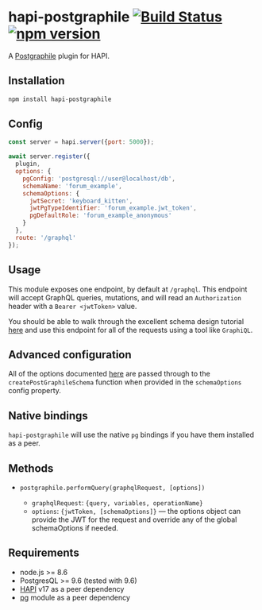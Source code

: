 # hapi-postgraphile [![Build Status](https://travis-ci.org/mshick/hapi-postgraphile.svg?branch=master)](https://travis-ci.org/mshick/hapi-postgraphile) [![npm version](https://badge.fury.io/js/hapi-postgraphile.svg)](https://badge.fury.io/js/hapi-postgraphile)
A [Postgraphile](https://www.graphile.org/postgraphile/) plugin for HAPI.

## Installation

```bash
npm install hapi-postgraphile
```

## Config

```javascript
const server = hapi.server({port: 5000});

await server.register({
  plugin,
  options: {
    pgConfig: 'postgresql://user@localhost/db',
    schemaName: 'forum_example',
    schemaOptions: {
      jwtSecret: 'keyboard_kitten',
      jwtPgTypeIdentifier: 'forum_example.jwt_token',
      pgDefaultRole: 'forum_example_anonymous'
    }
  },
  route: '/graphql'
});
```

## Usage

This module exposes one endpoint, by default at `/graphql`. This endpoint will accept GraphQL queries, mutations, and will read an `Authorization` header with a `Bearer <jwtToken>` value.

You should be able to walk through the excellent schema design tutorial [here](https://www.graphile.org/postgraphile/postgresql-schema-design/) and use this endpoint for all of the requests using a tool like `GraphiQL`.

## Advanced configuration

All of the options documented [here](https://www.graphile.org/postgraphile/usage-schema/) are passed through to the `createPostGraphileSchema` function when provided in the `schemaOptions` config property.

## Native bindings

`hapi-postgraphile` will use the native `pg` bindings if you have them installed as a peer.

## Methods

-   `postgraphile.performQuery(graphqlRequest, [options])`

    * `graphqlRequest`: `{query, variables, operationName}`
    * `options`: `{jwtToken, [schemaOptions]}` — the options object can provide the JWT for the request and override any of the global schemaOptions if needed.

## Requirements

*   node.js >= 8.6
*   PostgresQL >= 9.6 (tested with 9.6)
*   [HAPI](https://github.com/hapijs/hapi) v17 as a peer dependency
*   [pg](https://github.com/brianc/node-postgres) module as a peer dependency
